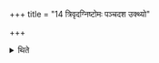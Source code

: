+++
title = "14 त्रिवृदग्निष्टोमः पञ्चदश उक्थ्यो"

+++

<details><summary>थिते</summary>

त्रिवृदग्निष्टोमः पञ्चदश उक्थ्यो महाव्रतं सप्तदश उक्थ्य एकविंशोऽतिरात्रः १४
</details>
